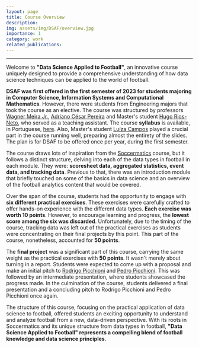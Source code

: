 ```yaml
---
layout: page
title: Course Overview
description: 
img: assets/img/DSAF/overview.jpg
importance: 1
category: work
related_publications: 
---
```

<hr>

Welcome to <strong>"Data Science Applied to Football"</strong>, an innovative course uniquely designed to provide a comprehensive understanding of how data science 
techniques can be applied to the world of football. 

<strong>DSAF was first offered in the first semester of 2023 for students majoring in Computer Science, Information Systems and Computational Mathematics</strong>. 
However, there were students from Engineering majors that took the course as an elective. The course was structured by professors 
<a href='https://dcc.ufmg.br/professor/wagner-meira-junior/'>Wagner Meira Jr.</a>, 
<a href='https://dcc.ufmg.br/professor/adriano-cesar-machado-pereira/'>Adriano César Pereira</a> and Master's student 
<a href='https://hugoriosneto.github.io/'>Hugo Rios-Neto</a>, who served as a teaching assistant. 
The course <strong>syllabus</strong> is available, in Portuguese, 
<a href='https://docs.google.com/document/d/181RvYa94wxLDB7S6A9AHajWYVwHF1C9wNIGuzfPPSO0/edit'>here</a>.
Also, Master's student <a href='https://luizacbcampos.github.io/'>Luíza Campos</a> played a crucial part in the course running well, 
preparing almost the entirety of the slides. The plan is for DSAF to be offered once per year, during the first semester.

The course draws lots of inspiration from the <a href='https://maaikevr.github.io/'>Soccermatics</a> course, but it follows a 
distinct structure, delving into each of the data types in football in each module. They were: <strong>scoresheet data, aggregated statistics, event data, and tracking data</strong>. 
Previous to that, there was an introduction module that briefly touched on some of the basics in data science and an overview 
of the football analytics content that would be covered.

Over the span of the course, students had the opportunity to engage with <strong>six different practical exercises</strong>. These exercises were carefully crafted to offer 
hands-on experience with the different data types. <strong>Each exercise was worth 10 points</strong>. However, to encourage learning and progress, the <strong>lowest score 
among the six was discarded</strong>. Unfortunately, due to the timing of the course, tracking data was left out of the practical exercises as students 
were concentrating on their final projects by this point. This part of the course, nonetheless, accounted for <strong>50 points</strong>.

The <strong>final project</strong> was a significant part of this course, carrying the same weight as the practical exercises with <strong>50 points</strong>. 
It wasn't merely about turning in a report. Students were expected to come up with a proposal and make an initial pitch to 
<a href='https://www.linkedin.com/in/rodrigo-picchioni-5154a2a2/'>Rodrigo Picchioni</a> and <a href='https://www.linkedin.com/in/pedro-picchioni-ba959913a/'>Pedro Picchioni</a>. 
This was followed by an intermediate presentation, where students showcased the progress made. In the culmination of the course, students delivered a final presentation 
and a concluding pitch to Rodrigo Picchioni and Pedro Picchioni once again.

The structure of this course, focusing on the practical application of data science to football, offered students an exciting opportunity to 
understand and analyze football from a new, data-driven perspective. With its roots in Soccermatics and its unique structure from data types in 
football, <strong>"Data Science Applied to Football" represents a compelling blend of football knowledge and data science principles</strong>.